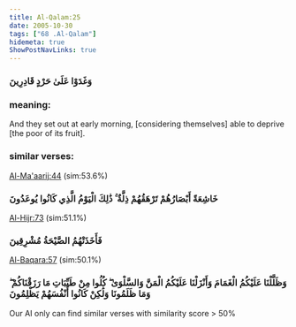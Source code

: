 ```yaml
---
title: Al-Qalam:25
date: 2005-10-30
tags: ["68 .Al-Qalam"]
hidemeta: true 
ShowPostNavLinks: true 
---
```

### وَغَدَوْا عَلَىٰ حَرْدٍ قَادِرِينَ
### meaning: 
And they set out at early morning, [considering themselves] able to deprive [the poor of its fruit].
### similar verses: 

[Al-Ma'aarij:44](/70/44) (sim:53.6%)

### خَاشِعَةً أَبْصَارُهُمْ تَرْهَقُهُمْ ذِلَّةٌ ۚ ذَٰلِكَ الْيَوْمُ الَّذِي كَانُوا يُوعَدُونَ

[Al-Hijr:73](/15/73) (sim:51.1%)

### فَأَخَذَتْهُمُ الصَّيْحَةُ مُشْرِقِينَ

[Al-Baqara:57](/2/57) (sim:50.1%)

### وَظَلَّلْنَا عَلَيْكُمُ الْغَمَامَ وَأَنْزَلْنَا عَلَيْكُمُ الْمَنَّ وَالسَّلْوَىٰ ۖ كُلُوا مِنْ طَيِّبَاتِ مَا رَزَقْنَاكُمْ ۖ وَمَا ظَلَمُونَا وَلَٰكِنْ كَانُوا أَنْفُسَهُمْ يَظْلِمُونَ

Our AI only can find similar verses with similarity score > 50% 

